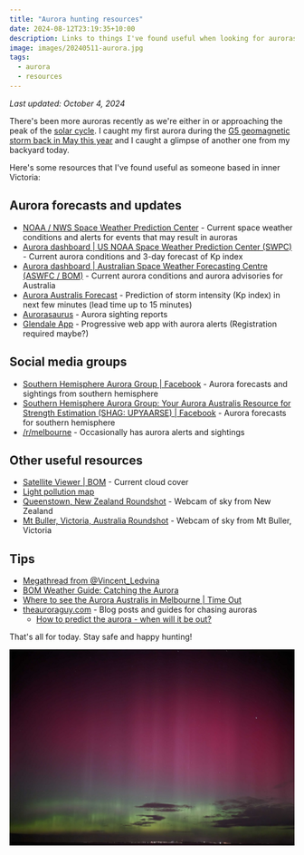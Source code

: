 ```yaml
---
title: "Aurora hunting resources"
date: 2024-08-12T23:19:35+10:00
description: Links to things I've found useful when looking for auroras
image: images/20240511-aurora.jpg
tags:
  - aurora
  - resources
---
```


_Last updated: October 4, 2024_

There's been more auroras recently as we're either in or approaching the peak of the [solar cycle](https://www.swpc.noaa.gov/products/solar-cycle-progression). I caught my first aurora during the [G5 geomagnetic storm back in May this year](https://media.bom.gov.au/releases/1225/the-bureau-observes-a-g5-geomagnetic-storm/) and I caught a glimpse of another one from my backyard today.

Here's some resources that I've found useful as someone based in inner Victoria:

## Aurora forecasts and updates
- [NOAA / NWS Space Weather Prediction Center](https://www.swpc.noaa.gov/) - Current space weather conditions and alerts for events that may result in auroras
- [Aurora dashboard | US NOAA Space Weather Prediction Center (SWPC)](https://www.swpc.noaa.gov/communities/aurora-dashboard-experimental) - Current aurora conditions and 3-day forecast of Kp index
- [Aurora dashboard | Australian Space Weather Forecasting Centre (ASWFC / BOM)](https://www.sws.bom.gov.au/Aurora) - Current aurora conditions and aurora advisories for Australia
- [Aurora Australis Forecast](https://cdn.softservenews.com/southern_lights.html) - Prediction of storm intensity (Kp index) in next few minutes (lead time up to 15 minutes)
- [Aurorasaurus](https://www.aurorasaurus.org/) - Aurora sighting reports
- [Glendale App](https://aurora-alerts.uk/) - Progressive web app with aurora alerts (Registration required maybe?)

## Social media groups
- [Southern Hemisphere Aurora Group | Facebook](https://www.facebook.com/groups/SouthernHemisphereAuroraGroup/) - Aurora forecasts and sightings from southern hemisphere
- [Southern Hemisphere Aurora Group: Your Aurora Australis Resource for Strength Estimation (SHAG: UPYAARSE) | Facebook](https://www.facebook.com/groups/shagupyaarse/) - Aurora forecasts for southern hemisphere
- [/r/melbourne](https://old.reddit.com/r/melbourne/) - Occasionally has aurora alerts and sightings

## Other useful resources
- [Satellite Viewer | BOM](http://satview.bom.gov.au/) - Current cloud cover
- [Light pollution map](https://www.lightpollutionmap.info/)
- [Queenstown, New Zealand Roundshot](https://queenstown.roundshot.com/#/) - Webcam of sky from New Zealand
- [Mt Buller, Victoria, Australia Roundshot](https://mtbuller.roundshot.com/pendergast-hut/#/) - Webcam of sky from Mt Buller, Victoria

## Tips
- [Megathread from @Vincent_Ledvina](https://twitter.com/Vincent_Ledvina/status/1789115700373528875)
- [BOM Weather Guide: Catching the Aurora](https://www.youtube.com/watch?v=0xUF82rVljE)
- [Where to see the Aurora Australis in Melbourne | Time Out](https://www.timeout.com/melbourne/things-to-do/where-to-see-the-aurora-australis-in-melbourne)
- [theauroraguy.com](https://theauroraguy.com/) - Blog posts and guides for chasing auroras
  - [How to predict the aurora - when will it be out?](https://theauroraguy.com/blogs/blog/when-will-the-aurora-be-out)

That's all for today. Stay safe and happy hunting!

![Aurora seen from Werribee, Victoria](images/20240511-aurora.jpg)